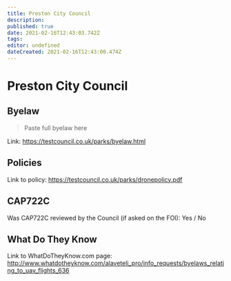 ```yaml
---
title: Preston City Council
description: 
published: true
date: 2021-02-16T12:43:03.742Z
tags: 
editor: undefined
dateCreated: 2021-02-16T12:43:00.474Z
---
```


# Preston City Council


## Byelaw
> Paste full byelaw here

Link:
https://testcouncil.co.uk/parks/byelaw.html

## Policies
Link to policy:
https://testcouncil.co.uk/parks/dronepolicy.pdf

## CAP722C

Was CAP722C reviewed by the Council (if asked on the FOI): Yes / No

## What Do They Know

Link to WhatDoTheyKnow.com page:
http://www.whatdotheyknow.com/alaveteli_pro/info_requests/byelaws_relating_to_uav_flights_636

